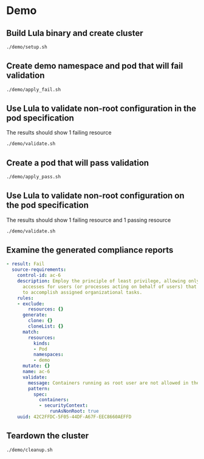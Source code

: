 # Demo

## Build Lula binary and create cluster

```bash
./demo/setup.sh
```

## Create demo namespace and pod that will fail validation

```bash
./demo/apply_fail.sh
```

## Use Lula to validate non-root configuration in the pod specification

The results should show 1 failing resource

```bash
./demo/validate.sh
```

## Create a pod that will pass validation

```bash
./demo/apply_pass.sh
```

## Use Lula to validate non-root configuration on the pod specification

The results should show 1 failing resource and 1 passing resource

```bash
./demo/validate.sh
```

## Examine the generated compliance reports

```yaml
- result: Fail
  source-requirements:
    control-id: ac-6
    description: Employ the principle of least privilege, allowing only authorized
      accesses for users (or processes acting on behalf of users) that are necessary
      to accomplish assigned organizational tasks.
    rules:
    - exclude:
        resources: {}
      generate:
        clone: {}
        cloneList: {}
      match:
        resources:
          kinds:
          - Pod
          namespaces:
          - demo
      mutate: {}
      name: ac-6
      validate:
        message: Containers running as root user are not allowed in the demo namespace.
        pattern:
          spec:
            containers:
            - securityContext:
                runAsNonRoot: true
    uuid: 42C2FFDC-5F05-44DF-A67F-EEC8660AEFFD
```

## Teardown the cluster

```bash
./demo/cleanup.sh
```
